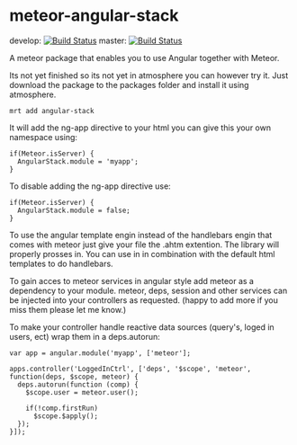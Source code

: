 meteor-angular-stack
====================
develop: [![Build Status](https://travis-ci.org/bramtervoort/meteor-angular-stack.png?branch=develop)](https://travis-ci.org/bramtervoort/meteor-angular-stack)
master: [![Build Status](https://travis-ci.org/bramtervoort/meteor-angular-stack.png?branch=master)](https://travis-ci.org/bramtervoort/meteor-angular-stack)

A meteor package that enables you to use Angular together with Meteor.

Its not yet finished so its not yet in atmosphere you can however try it.
Just download the package to the packages folder and install it using atmosphere.
```
mrt add angular-stack
```

It will add the ng-app directive to your html you can give this your own namespace using:
```
if(Meteor.isServer) {
  AngularStack.module = 'myapp';
}
```
To disable adding the ng-app directive use:
```
if(Meteor.isServer) {
  AngularStack.module = false;
}
```

To use the angular template engin instead of the handlebars engin that comes with meteor just give your file the .ahtm extention. The library will properly prosses in. You can use in in combination with the default html templates to do handlebars.

To gain acces to meteor services in angular style add meteor as a dependency to your module. meteor, deps, session and other services can be injected into your controllers as requested. (happy to add more if you miss them please let me know.) 

To make your controller handle reactive data sources (query's, loged in users, ect) wrap them in a deps.autorun:
```
var app = angular.module('myapp', ['meteor'];

apps.controller('LoggedInCtrl', ['deps', '$scope', 'meteor', function(deps, $scope, meteor) {
  deps.autorun(function (comp) {
    $scope.user = meteor.user();
    
    if(!comp.firstRun)
      $scope.$apply();
  });
}]);
```
